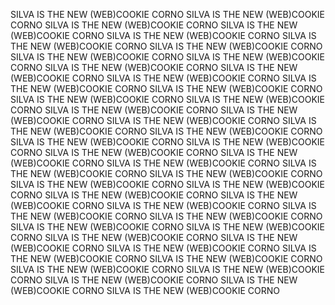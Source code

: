 SILVA IS THE NEW (WEB)COOKIE
CORNO  SILVA IS THE NEW (WEB)COOKIE
CORNO  SILVA IS THE NEW (WEB)COOKIE
CORNO  SILVA IS THE NEW (WEB)COOKIE
CORNO  SILVA IS THE NEW (WEB)COOKIE
CORNO  SILVA IS THE NEW (WEB)COOKIE
CORNO  SILVA IS THE NEW (WEB)COOKIE
CORNO  SILVA IS THE NEW (WEB)COOKIE
CORNO  SILVA IS THE NEW (WEB)COOKIE
CORNO  SILVA IS THE NEW (WEB)COOKIE
CORNO  SILVA IS THE NEW (WEB)COOKIE
CORNO  SILVA IS THE NEW (WEB)COOKIE
CORNO  SILVA IS THE NEW (WEB)COOKIE
CORNO  SILVA IS THE NEW (WEB)COOKIE
CORNO  SILVA IS THE NEW (WEB)COOKIE
CORNO  SILVA IS THE NEW (WEB)COOKIE
CORNO  SILVA IS THE NEW (WEB)COOKIE
CORNO  SILVA IS THE NEW (WEB)COOKIE
CORNO  SILVA IS THE NEW (WEB)COOKIE
CORNO  SILVA IS THE NEW (WEB)COOKIE
CORNO  SILVA IS THE NEW (WEB)COOKIE
CORNO  SILVA IS THE NEW (WEB)COOKIE
CORNO  SILVA IS THE NEW (WEB)COOKIE
CORNO  SILVA IS THE NEW (WEB)COOKIE
CORNO  SILVA IS THE NEW (WEB)COOKIE
CORNO  SILVA IS THE NEW (WEB)COOKIE
CORNO  SILVA IS THE NEW (WEB)COOKIE
CORNO  SILVA IS THE NEW (WEB)COOKIE
CORNO  SILVA IS THE NEW (WEB)COOKIE
CORNO  SILVA IS THE NEW (WEB)COOKIE
CORNO  SILVA IS THE NEW (WEB)COOKIE
CORNO  SILVA IS THE NEW (WEB)COOKIE
CORNO  SILVA IS THE NEW (WEB)COOKIE
CORNO  SILVA IS THE NEW (WEB)COOKIE
CORNO  SILVA IS THE NEW (WEB)COOKIE
CORNO  SILVA IS THE NEW (WEB)COOKIE
CORNO  SILVA IS THE NEW (WEB)COOKIE
CORNO  SILVA IS THE NEW (WEB)COOKIE
CORNO  SILVA IS THE NEW (WEB)COOKIE
CORNO  SILVA IS THE NEW (WEB)COOKIE
CORNO  SILVA IS THE NEW (WEB)COOKIE
CORNO  SILVA IS THE NEW (WEB)COOKIE
CORNO  SILVA IS THE NEW (WEB)COOKIE
CORNO  SILVA IS THE NEW (WEB)COOKIE
CORNO  SILVA IS THE NEW (WEB)COOKIE
CORNO  SILVA IS THE NEW (WEB)COOKIE
CORNO  SILVA IS THE NEW (WEB)COOKIE
CORNO  
